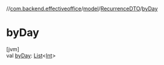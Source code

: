 //[com.backend.effectiveoffice](IdeaProjects/labs-office-elevator/effectiveOfficeBackend/documentation/gfm/index.md)/[model](IdeaProjects/labs-office-elevator/effectiveOfficeBackend/documentation/gfm/com.backend.effectiveoffice/model/index.md)/[RecurrenceDTO](IdeaProjects/labs-office-elevator/effectiveOfficeBackend/documentation/gfm/com.backend.effectiveoffice/model/-recurrence-d-t-o/index.md)/[byDay](IdeaProjects/labs-office-elevator/effectiveOfficeBackend/documentation/gfm/com.backend.effectiveoffice/model/-recurrence-d-t-o/by-day.md)

# byDay

[jvm]\
val [byDay](IdeaProjects/labs-office-elevator/effectiveOfficeBackend/documentation/gfm/com.backend.effectiveoffice/model/-recurrence-d-t-o/by-day.md): [List](https://kotlinlang.org/api/latest/jvm/stdlib/kotlin.collections/-list/index.html)&lt;[Int](https://kotlinlang.org/api/latest/jvm/stdlib/kotlin/-int/index.html)&gt;
